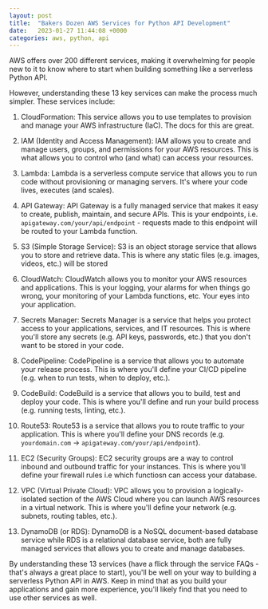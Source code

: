```yaml
---
layout: post
title:  "Bakers Dozen AWS Services for Python API Development"
date:   2023-01-27 11:44:08 +0000
categories: aws, python, api
---
```


AWS offers over 200 different services, making it overwhelming for people new to it to know where to start when building something like a serverless Python API.

However, understanding these 13 key services can make the process much simpler. These services include:

1. CloudFormation: This service allows you to use templates to provision and manage your AWS infrastructure (IaC). The docs for this are great.

2. IAM (Identity and Access Management): IAM allows you to create and manage users, groups, and permissions for your AWS resources. This is what allows you to control who (and what) can access your resources.

3. Lambda: Lambda is a serverless compute service that allows you to run code without provisioning or managing servers. It's where your code lives, executes (and scales).

4. API Gateway: API Gateway is a fully managed service that makes it easy to create, publish, maintain, and secure APIs. This is your endpoints, i.e. `apigateway.com/your/api/endpoint` - requests made to this endpoint will be routed to your Lambda function.

5. S3 (Simple Storage Service): S3 is an object storage service that allows you to store and retrieve data. This is where any static files (e.g. images, videos, etc.) will be stored

6. CloudWatch: CloudWatch allows you to monitor your AWS resources and applications. This is your logging, your alarms for when things go wrong, your monitoring of your Lambda functions, etc. Your eyes into your application.

7. Secrets Manager: Secrets Manager is a service that helps you protect access to your applications, services, and IT resources. This is where you'll store any secrets (e.g. API keys, passwords, etc.) that you don't want to be stored in your code.

8. CodePipeline: CodePipeline is a service that allows you to automate your release process. This is where you'll define your CI/CD pipeline (e.g. when to run tests, when to deploy, etc.).

9. CodeBuild: CodeBuild is a service that allows you to build, test and deploy your code. This is where you'll define and run your build process (e.g. running tests, linting, etc.).

10. Route53: Route53 is a service that allows you to route traffic to your application. This is where you'll define your DNS records (e.g. `yourdomain.com` -> `apigateway.com/your/api/endpoint`).

11. EC2 (Security Groups): EC2 security groups are a way to control inbound and outbound traffic for your instances. This is where you'll define your firewall rules i.e which functiosn can access your database.

12. VPC (Virtual Private Cloud): VPC allows you to provision a logically-isolated section of the AWS Cloud where you can launch AWS resources in a virtual network. This is where you'll define your network (e.g. subnets, routing tables, etc.).

13. DynamoDB (or RDS): DynamoDB is a NoSQL document-based database service while RDS is a relational database service, both are fully managed services that allows you to create and manage databases.

By understanding these 13 services (have a flick through the service FAQs - that's always a great place to start), you'll be well on your way to building a serverless Python API in AWS. Keep in mind that as you build your applications and gain more experience, you'll likely find that you need to use other services as well.
